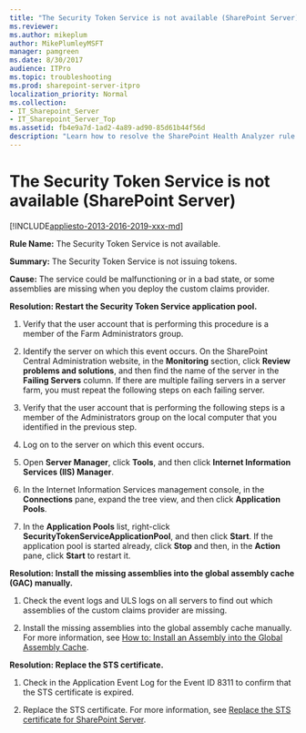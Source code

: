 ```yaml
---
title: "The Security Token Service is not available (SharePoint Server)"
ms.reviewer: 
ms.author: mikeplum
author: MikePlumleyMSFT
manager: pamgreen
ms.date: 8/30/2017
audience: ITPro
ms.topic: troubleshooting
ms.prod: sharepoint-server-itpro
localization_priority: Normal
ms.collection:
- IT_Sharepoint_Server
- IT_Sharepoint_Server_Top
ms.assetid: fb4e9a7d-1ad2-4a89-ad90-85d61b44f56d
description: "Learn how to resolve the SharePoint Health Analyzer rule: The Security Token Service is not available, for SharePoint Server."
---
```


# The Security Token Service is not available (SharePoint Server)

[!INCLUDE[appliesto-2013-2016-2019-xxx-md](../includes/appliesto-2013-2016-2019-xxx-md.md)]
  
 **Rule Name:** The Security Token Service is not available. 
  
 **Summary:** The Security Token Service is not issuing tokens. 
  
 **Cause:** The service could be malfunctioning or in a bad state, or some assemblies are missing when you deploy the custom claims provider. 
  
 **Resolution: Restart the Security Token Service application pool.**
  
1. Verify that the user account that is performing this procedure is a member of the Farm Administrators group.
    
2. Identify the server on which this event occurs. On the SharePoint Central Administration website, in the **Monitoring** section, click **Review problems and solutions**, and then find the name of the server in the **Failing Servers** column. If there are multiple failing servers in a server farm, you must repeat the following steps on each failing server. 
    
3. Verify that the user account that is performing the following steps is a member of the Administrators group on the local computer that you identified in the previous step.
    
4. Log on to the server on which this event occurs.
    
5. Open **Server Manager**, click **Tools**, and then click **Internet Information Services (IIS) Manager**.
    
6. In the Internet Information Services management console, in the **Connections** pane, expand the tree view, and then click **Application Pools**.
    
7. In the **Application Pools** list, right-click **SecurityTokenServiceApplicationPool**, and then click **Start**. If the application pool is started already, click **Stop** and then, in the **Action** pane, click **Start** to restart it. 
    
**Resolution: Install the missing assemblies into the global assembly cache (GAC) manually.**
  
1. Check the event logs and ULS logs on all servers to find out which assemblies of the custom claims provider are missing.
    
2. Install the missing assemblies into the global assembly cache manually. For more information, see [How to: Install an Assembly into the Global Assembly Cache](https://go.microsoft.com/fwlink/p/?LinkId=169102).

**Resolution: Replace the STS certificate.**

1. Check in the Application Event Log for the Event ID 8311 to confirm that the STS certificate is expired.

2. Replace the STS certificate. For more information, see [Replace the STS certificate for SharePoint Server](https://docs.microsoft.com/sharepoint/administration/replace-the-sts-certificate).
    

